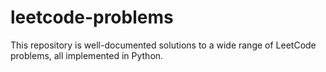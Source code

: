 # leetcode-problems
This repository is  well-documented solutions to a wide range of LeetCode problems, all implemented in Python. 

